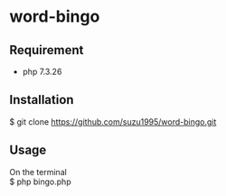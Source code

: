 # word-bingo
## Requirement
 
* php 7.3.26
 
## Installation
 
$ git clone https://github.com/suzu1995/word-bingo.git
 
## Usage
On the terminal \
  $ php bingo.php
